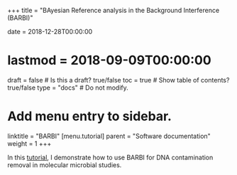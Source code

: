 +++
title = "BAyesian Reference analysis in the Background Interference (BARBI)"

date = 2018-12-28T00:00:00
# lastmod = 2018-09-09T00:00:00

draft = false  # Is this a draft? true/false
toc = true  # Show table of contents? true/false
type = "docs"  # Do not modify.

# Add menu entry to sidebar.
linktitle = "BARBI"
[menu.tutorial]
  parent = "Software documentation"
  weight = 1
+++

In this [tutorial](https://pratheepaj.github.io/BARBI/), I demonstrate how to use BARBI for DNA contamination removal in molecular microbial studies.





